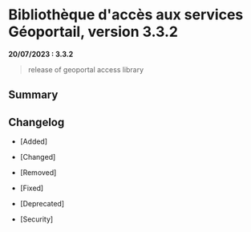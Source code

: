 # Bibliothèque d'accès aux services Géoportail, version 3.3.2

**20/07/2023 : 3.3.2**

> release of geoportal access library

## Summary

## Changelog

* [Added]

* [Changed]

* [Removed]

* [Fixed]

* [Deprecated]

* [Security]

